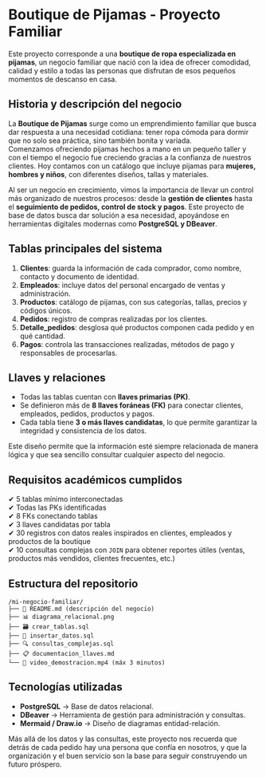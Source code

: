 # Boutique de Pijamas - Proyecto Familiar

Este proyecto corresponde a una **boutique de ropa especializada en pijamas**, un negocio familiar que nació con la idea de ofrecer comodidad, calidad y estilo a todas las personas que disfrutan de esos pequeños momentos de descanso en casa.  



## Historia y descripción del negocio
La **Boutique de Pijamas** surge como un emprendimiento familiar que busca dar respuesta a una necesidad cotidiana: tener ropa cómoda para dormir que no solo sea práctica, sino también bonita y variada.  
Comenzamos ofreciendo pijamas hechos a mano en un pequeño taller y con el tiempo el negocio fue creciendo gracias a la confianza de nuestros clientes. Hoy contamos con un catálogo que incluye pijamas para **mujeres, hombres y niños**, con diferentes diseños, tallas y materiales.  

Al ser un negocio en crecimiento, vimos la importancia de llevar un control más organizado de nuestros procesos: desde la **gestión de clientes** hasta el **seguimiento de pedidos, control de stock y pagos**. Este proyecto de base de datos busca dar solución a esa necesidad, apoyándose en herramientas digitales modernas como **PostgreSQL y DBeaver**.



## Tablas principales del sistema
1. **Clientes**: guarda la información de cada comprador, como nombre, contacto y documento de identidad.  
2. **Empleados**: incluye datos del personal encargado de ventas y administración.  
3. **Productos**: catálogo de pijamas, con sus categorías, tallas, precios y códigos únicos.  
4. **Pedidos**: registro de compras realizadas por los clientes.  
5. **Detalle_pedidos**: desglosa qué productos componen cada pedido y en qué cantidad.  
6. **Pagos**: controla las transacciones realizadas, métodos de pago y responsables de procesarlas.  


##  Llaves y relaciones
- Todas las tablas cuentan con **llaves primarias (PK)**.  
- Se definieron más de **8 llaves foráneas (FK)** para conectar clientes, empleados, pedidos, productos y pagos.  
- Cada tabla tiene **3 o más llaves candidatas**, lo que permite garantizar la integridad y consistencia de los datos.  

Este diseño permite que la información esté siempre relacionada de manera lógica y que sea sencillo consultar cualquier aspecto del negocio.


## Requisitos académicos cumplidos
✔ 5 tablas mínimo interconectadas  
✔ Todas las PKs identificadas  
✔ 8 FKs conectando tablas  
✔ 3 llaves candidatas por tabla  
✔ 30 registros con datos reales inspirados en clientes, empleados y productos de la boutique  
✔ 10 consultas complejas con `JOIN` para obtener reportes útiles (ventas, productos más vendidos, clientes frecuentes, etc.)  


##  Estructura del repositorio
```
/mi-negocio-familiar/
├── 📄 README.md (descripción del negocio)
├── 📊 diagrama_relacional.png
├── 🗃️ crear_tablas.sql
├── 📝 insertar_datos.sql
├── 🔍 consultas_complejas.sql
├── 📋 documentacion_llaves.md
└── 🎥 video_demostracion.mp4 (máx 3 minutos)
```


##  Tecnologías utilizadas
- **PostgreSQL** → Base de datos relacional.  
- **DBeaver** → Herramienta de gestión para administración y consultas.  
- **Mermaid / Draw.io** → Diseño de diagramas entidad-relación.  


Más allá de los datos y las consultas, este proyecto nos recuerda que detrás de cada pedido hay una persona que confía en nosotros, y que la organización y el buen servicio son la base para seguir construyendo un futuro próspero.  
